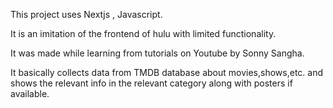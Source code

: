 This project uses Nextjs , Javascript.

It is an imitation of the frontend of hulu with limited functionality.

It was made while learning from tutorials on Youtube by Sonny Sangha.

It basically collects data from TMDB database about movies,shows,etc. and shows the relevant info in the relevant category along with posters if available.
